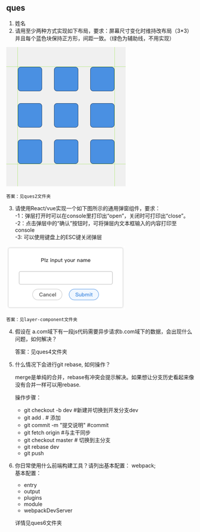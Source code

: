 ## ques
1. 姓名
2. 请用至少两种方式实现如下布局，要求：屏幕尺寸变化时维持改布局（3*3）并且每个蓝色块保持正方形，间距一致。（绿色为辅助线，不用实现）

![](img/img1.png)

    答案：见ques2文件夹

3. 请使用React/vue实现一个如下图所示的通用弹窗组件，要求：  
    -1：弹层打开时可以在console里打印出“open”，关闭时可打印出“close”。  
    -2：点击弹层中的“确认”按钮时，可将弹层内文本框输入的内容打印至console  
    -3: 可以使用键盘上的ESC键关闭弹层  


![](img/img2.png)

    答案：见layer-component文件夹

4. 假设在 a.com域下有一段js代码需要异步请求b.com域下的数据，会出现什么问题，如何解决？

    答案：见ques4文件夹

5. 什么情况下会进行git rebase, 如何操作？

    merge是单纯的合并，rebase有冲突会提示解决。如果想让分支历史看起来像没有合并一样可以用rebase.

    操作步骤：  
    - git checkout -b dev   #新建并切换到开发分支dev
    - git add .     # 添加
    - git commit  -m "提交说明"   #commit
    - git fetch origin  #与主干同步
    - git checkout master # 切换到主分支
    - git rebase dev
    - git push

6. 你日常使用什么前端构建工具？请列出基本配置：
   webpack;   
   基本配置：
   - entry
   - output
   - plugins
   - module
   - webpackDevServer

   详情见ques6文件夹

